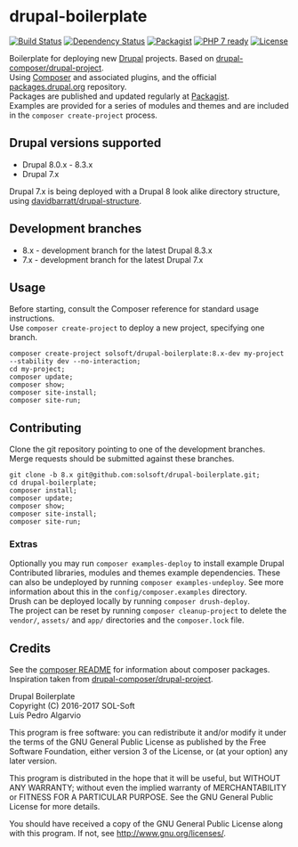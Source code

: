 # drupal-boilerplate
[![Build Status](https://travis-ci.org/solsoft/drupal-boilerplate.svg?branch=8.x)](https://travis-ci.org/solsoft/drupal-boilerplate)
[![Dependency Status](https://www.versioneye.com/user/projects/58fea3616ac17142da9c8a03/badge.svg?style=flat-square)](https://www.versioneye.com/user/projects/58fea3616ac17142da9c8a03)
[![Packagist](https://img.shields.io/packagist/vpre/solsoft/drupal-boilerplate.svg)](https://packagist.org/packages/solsoft/drupal-boilerplate)
[![PHP 7 ready](https://php7ready.timesplinter.ch/solsoft/drupal-boilerplate/8.x/badge.svg)](https://travis-ci.org/solsoft/drupal-boilerplate)
[![License](https://poser.pugx.org/solsoft/drupal-boilerplate/license)](https://github.com/solsoft/drupal-boilerplate/blob/8.x/LICENSE)

Boilerplate for deploying new [Drupal](https://drupal.org/) projects. Based on [drupal-composer/drupal-project](https://github.com/drupal-composer/drupal-project).  
Using [Composer](https://getcomposer.org/) and associated plugins, and the official [packages.drupal.org](http://drupal-composer.org/) repository.  
Packages are published and updated regularly at [Packagist](https://packagist.org/packages/solsoft/drupal-boilerplate).  
Examples are provided for a series of modules and themes and are included in the `composer create-project` process.

## Drupal versions supported
- Drupal 8.0.x - 8.3.x
- Drupal 7.x

Drupal 7.x is being deployed with a Drupal 8 look alike directory structure, using [davidbarratt/drupal-structure](https://github.com/davidbarratt/drupal-structure).

## Development branches
- 8.x - development branch for the latest Drupal 8.3.x
- 7.x - development branch for the latest Drupal 7.x

## Usage
Before starting, consult the Composer reference for standard usage instructions.  
Use `composer create-project` to deploy a new project, specifying one branch.

```
composer create-project solsoft/drupal-boilerplate:8.x-dev my-project --stability dev --no-interaction;
cd my-project;
composer update;
composer show;
composer site-install;
composer site-run;
```

## Contributing
Clone the git repository pointing to one of the development branches.  
Merge requests should be submitted against these branches.

```
git clone -b 8.x git@github.com:solsoft/drupal-boilerplate.git;
cd drupal-boilerplate;
composer install;
composer update;
composer show;
composer site-install;
composer site-run;
```

### Extras
Optionally you may run `composer examples-deploy` to install example Drupal
Contributed libraries, modules and themes example dependencies. These can
also be undeployed by running `composer examples-undeploy`. See more
information about this in the `config/composer.examples` directory.  
Drush can be deployed locally by running `composer drush-deploy`.  
The project can be reset by running `composer cleanup-project` to delete
the `vendor/`, `assets/` and `app/` directories and the `composer.lock` file.

## Credits
See the [composer README](composer/README.md) for information about composer packages.  
Inspiration taken from [drupal-composer/drupal-project](https://github.com/drupal-composer/drupal-project).

Drupal Boilerplate  
Copyright (C) 2016-2017 SOL-Soft  
Luís Pedro Algarvio

This program is free software: you can redistribute it and/or modify
it under the terms of the GNU General Public License as published by
the Free Software Foundation, either version 3 of the License, or
(at your option) any later version.

This program is distributed in the hope that it will be useful,
but WITHOUT ANY WARRANTY; without even the implied warranty of
MERCHANTABILITY or FITNESS FOR A PARTICULAR PURPOSE.  See the
GNU General Public License for more details.

You should have received a copy of the GNU General Public License
along with this program.  If not, see <http://www.gnu.org/licenses/>.
